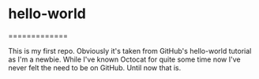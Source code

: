 # hello-world
=============

This is my first repo. Obviously it's taken from GitHub's hello-world tutorial as I'm a newbie.
While I've known Octocat for quite some time now I've never felt the need to be on GitHub.
Until now that is.
